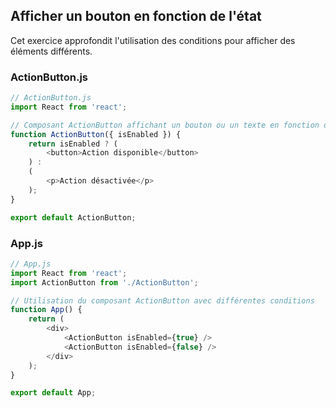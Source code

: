 ## Afficher un bouton en fonction de l'état

Cet exercice approfondit l'utilisation des conditions pour afficher des éléments différents.

### ActionButton.js
```javascript
// ActionButton.js
import React from 'react';

// Composant ActionButton affichant un bouton ou un texte en fonction de l'état
function ActionButton({ isEnabled }) {
    return isEnabled ? (
        <button>Action disponible</button>
    ) : 
    (
        <p>Action désactivée</p>
    );
}

export default ActionButton;
```

### App.js
```javascript
// App.js
import React from 'react';
import ActionButton from './ActionButton';

// Utilisation du composant ActionButton avec différentes conditions
function App() {
    return (
        <div>
            <ActionButton isEnabled={true} />
            <ActionButton isEnabled={false} />
        </div>
    );
}

export default App;
```